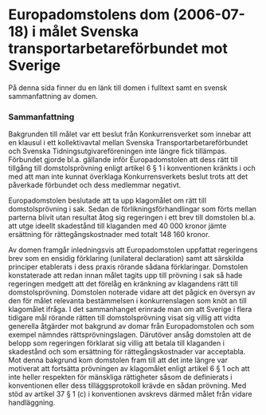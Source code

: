 # Europadomstolens dom (2006-07-18) i målet Svenska transportarbetareförbundet mot Sverige

På denna sida finner du en länk till domen i fulltext samt en svensk sammanfattning av domen.


### Sammanfattning

Bakgrunden till målet var ett beslut från Konkurrensverket som innebar att en klausul i ett kollektivavtal mellan Svenska Transportarbetareförbundet och Svenska Tidningsutgivareföreningen inte längre fick tillämpas. Förbundet gjorde bl.a. gällande inför Europadomstolen att dess rätt till tillgång till domstolsprövning enligt artikel 6 § 1 i konventionen kränkts i och med att man inte kunnat överklaga Konkurrensverkets beslut trots att det påverkade förbundet och dess medlemmar negativt.

Europadomstolen beslutade att ta upp klagomålet om rätt till domstolsprövning i sak. Sedan de förlikningsförhandlingar som förts mellan parterna blivit utan resultat åtog sig regeringen i ett brev till domstolen bl.a. att utge ideellt skadestånd till klaganden med 40 000 kronor jämte ersättning för rättegångskostnader med totalt 148 160 kronor.

Av domen framgår inledningsvis att Europadomstolen uppfattat regeringens brev som en ensidig förklaring (unilateral declaration) samt att särskilda principer etablerats i dess praxis rörande sådana förklaringar. Domstolen konstaterade att redan innan målet tagits upp till prövning i sak så hade regeringen medgett att det förelåg en kränkning av klagandens rätt till domstolsprövning. Domstolen noterade vidare att det pågick en översyn av den för målet relevanta bestämmelsen i konkurrenslagen som knöt an till klagomålet ifråga. I det sammanhanget erinrade man om att Sverige i flera tidigare mål rörande rätten till domstolsprövning visat sig villig att vidta generella åtgärder mot bakgrund av domar från Europadomstolen och som exempel nämndes rättsprövningslagen. Därutöver ansåg domstolen att de belopp som regeringen förklarat sig villig att betala till klaganden i skadestånd och som ersättning för rättegångskostnader var acceptabla. Mot denna bakgrund kom domstolen fram till att det inte längre var motiverat att fortsätta prövningen av klagomålet enligt artikel 6 § 1 och att inte heller respekten för mänskliga rättigheter såsom de definierats i konventionen eller dess tilläggsprotokoll krävde en sådan prövning. Med stöd av artikel 37 § 1 (c) i konventionen avskrevs därmed målet från vidare handläggning.
